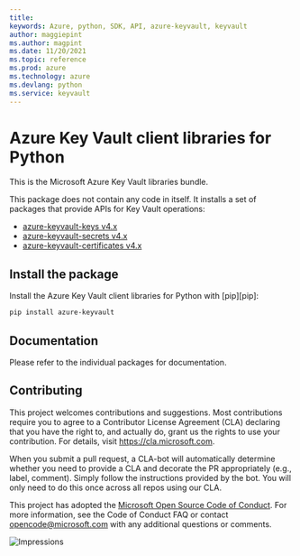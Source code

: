 ```yaml
---
title: 
keywords: Azure, python, SDK, API, azure-keyvault, keyvault
author: maggiepint
ms.author: magpint
ms.date: 11/20/2021
ms.topic: reference
ms.prod: azure
ms.technology: azure
ms.devlang: python
ms.service: keyvault
---
```


# Azure Key Vault client libraries for Python

This is the Microsoft Azure Key Vault libraries bundle.

This package does not contain any code in itself. It installs a set
of packages that provide APIs for Key Vault operations:

- [azure-keyvault-keys v4.x](https://pypi.python.org/pypi/azure-keyvault-keys)
- [azure-keyvault-secrets v4.x](https://pypi.python.org/pypi/azure-keyvault-secrets)
- [azure-keyvault-certificates v4.x](https://pypi.python.org/pypi/azure-keyvault-certificates)


## Install the package
Install the Azure Key Vault client libraries for Python with [pip][pip]:

```Bash
pip install azure-keyvault
```

## Documentation

Please refer to the individual packages for documentation.

## Contributing
This project welcomes contributions and suggestions. Most contributions require
you to agree to a Contributor License Agreement (CLA) declaring that you have
the right to, and actually do, grant us the rights to use your contribution.
For details, visit https://cla.microsoft.com.

When you submit a pull request, a CLA-bot will automatically determine whether
you need to provide a CLA and decorate the PR appropriately (e.g., label,
comment). Simply follow the instructions provided by the bot. You will only
need to do this once across all repos using our CLA.

This project has adopted the
[Microsoft Open Source Code of Conduct][code_of_conduct]. For more information,
see the Code of Conduct FAQ or contact opencode@microsoft.com with any
additional questions or comments.

[code_of_conduct]: https://opensource.microsoft.com/codeofconduct/

![Impressions](https://azure-sdk-impressions.azurewebsites.net/api/impressions/azure-sdk-for-python%2Fsdk%2Fkeyvault%2Fazure-keyvault%2FFREADME.png)

